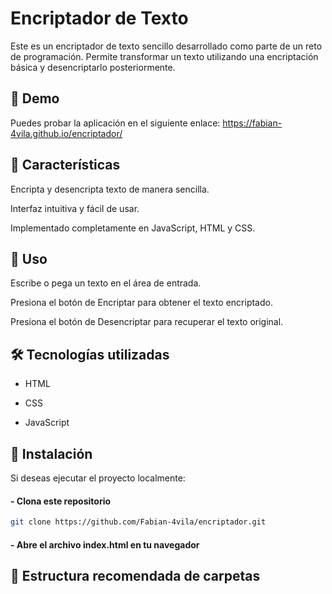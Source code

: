 # Encriptador de Texto

Este es un encriptador de texto sencillo desarrollado como parte de un reto de programación. Permite transformar un texto utilizando una encriptación básica y desencriptarlo posteriormente.

## 🚀 Demo

Puedes probar la aplicación en el siguiente enlace:
https://fabian-4vila.github.io/encriptador/

## 📌 Características

Encripta y desencripta texto de manera sencilla.

Interfaz intuitiva y fácil de usar.

Implementado completamente en JavaScript, HTML y CSS.

## **📖 Uso**

Escribe o pega un texto en el área de entrada.

Presiona el botón de Encriptar para obtener el texto encriptado.

Presiona el botón de Desencriptar para recuperar el texto original.

## 🛠️ Tecnologías utilizadas

- HTML

- CSS

- JavaScript

## 📂 Instalación

Si deseas ejecutar el proyecto localmente:

#### - Clona este repositorio
```bash
git clone https://github.com/Fabian-4vila/encriptador.git
```
#### - Abre el archivo index.html en tu navegador
## 📁 Estructura recomendada de carpetas
